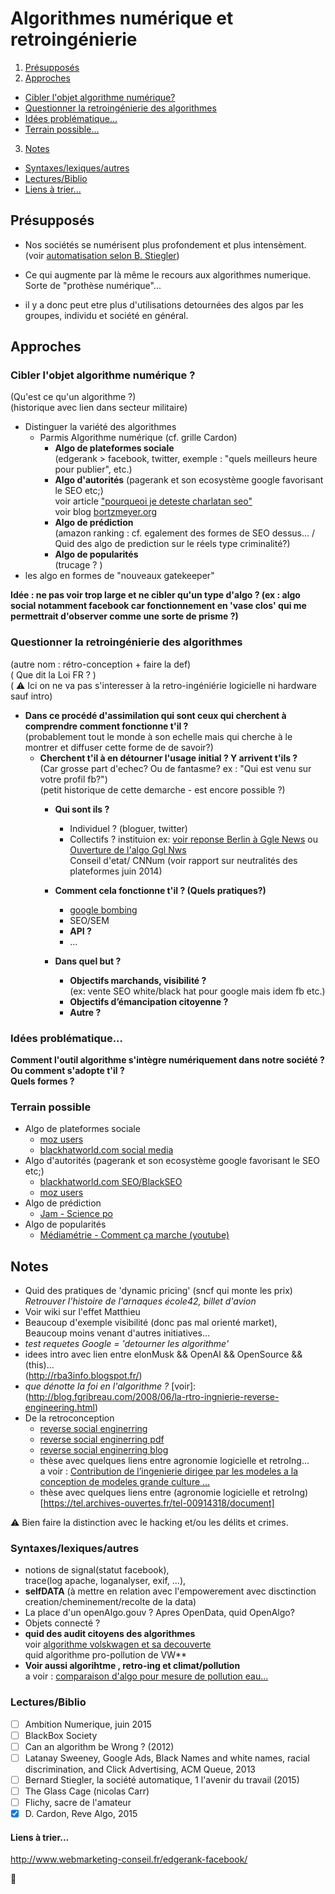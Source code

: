 # Algorithmes numérique et retroingénierie

1. [Présupposés](#présupposés)  
2. [Approches](#approches)  
  - [Cibler l'objet algorithme numérique?](#cibler-lobjet-algorithme-numérique-)  
  - [Questionner la retroingénierie des algorithmes](#questionner-la-retroingénierie-des-algorithmes)  
  - [Idées problématique...](#idées-problématique)  
  - [Terrain possible...](#terrain-possible)  
3. [Notes](#notes)  
  - [Syntaxes/lexiques/autres](#syntaxeslexiquesautres)  
  - [Lectures/Biblio](#lectures/biblio)  
  - [Liens à trier...](#liens-à-trier)  

## Présupposés
- Nos sociétés se numérisent plus profondement et plus intensèment.  
(voir [automatisation selon B. Stiegler][id])   
- Ce qui augmente par là même le recours aux algorithmes numerique.  
Sorte de "prothèse numérique"...  
- il y a donc peut etre plus d'utilisations detournées des algos par les groupes, individu et société en général.

   [id]: http://www.culturemobile.net/visions/bernard-stiegler-emploi-est-mort-vive-travail  "Title"  

## Approches
### Cibler l'objet algorithme numérique ?
(Qu'est ce qu'un algorithme ?)  
(historique avec lien dans secteur militaire)
- Distinguer la variété des algorithmes
    - Parmis Algorithme numérique (cf. grille Cardon)
        - **Algo de plateformes sociale**  
          (edgerank > facebook, twitter, exemple : "quels meilleurs heure pour publier", etc.)
        - **Algo d'autorités** (pagerank et son ecosystème google favorisant le SEO etc;)  
          voir article ["pourqueoi je deteste charlatan seo"](http://blog.ramenos.net/referencement/les-charlatans-du-seo-pourquoi-je-les-deteste)  
          voir blog [bortzmeyer.org](http://www.bortzmeyer.org/seo-principes.html)
        - **Algo de prédiction**  
          (amazon ranking : cf. egalement des formes de SEO dessus... / Quid des algo de prediction sur le réels type criminalité?)
        - **Algo de popularités**  
          (trucage ? )  
- les algo en formes de "nouveaux gatekeeper"

**Idée : ne pas voir trop large et ne cibler qu'un type d'algo ? (ex : algo social notamment facebook car fonctionnement en 'vase clos' qui me permettrait d'observer comme une sorte de prisme ?)**

### Questionner la retroingénierie des algorithmes 
(autre nom : rétro-conception + faire la def)  
( Que dit la Loi FR ? )  
( :warning: Ici on ne va pas s'interesser à la retro-ingéniérie logicielle ni hardware sauf intro)  
- **Dans ce procédé d'assimilation qui sont ceux qui cherchent à comprendre comment fonctionne t'il ?**  
(probablement tout le monde à son echelle mais qui cherche à le montrer et diffuser cette forme de de savoir?)
  - **Cherchent t'il à en détourner l'usage initial ? Y arrivent t'ils ?**  
  (Car grosse part d'echec? Ou de fantasme? ex : "Qui est venu sur votre profil fb?")  
  (petit historique de cette demarche - est encore possible ?)
    - **Qui sont ils ?** 
      - Individuel ? (bloguer, twitter)
      - Collectifs ? instituion ex: [voir reponse Berlin à Ggle News](http://www.01net.com/actualites/concurrence-google-doit-devoiler-son-algorithme-de-recherche-estime-berlin-626988.html) ou [Ouverture de l'algo Ggl Nws](https://linuxfr.org/news/google-et-pagerank-lavenir-passe-par-le-libre)  
      Conseil d'etat/ CNNum (voir rapport sur neutralités des plateformes juin 2014)  

    - **Comment cela fonctionne t'il ? (Quels pratiques?)**
      - [google bombing](http://www.labemarketing.com/google/bombardement-google-pour-detourner-des-resultats-de-recherche/)
      - SEO/SEM
      - **API ?**
      - ...
    - **Dans quel but ?**
        - **Objectifs marchands, visibilité ?**  
          (ex: vente SEO white/black hat pour google mais idem fb etc.)
        - **Objectifs d’émancipation citoyenne ?**
        - **Autre ?**

### Idées problématique...
**Comment l'outil algorithme s'intègre numériquement dans notre société ?  
Ou comment s'adopte t'il ?  
Quels formes ?**

### Terrain possible
- Algo de plateformes sociale  
  - [moz users](https://moz.com/community/users)  
  - [blackhatworld.com social media](http://www.blackhatworld.com/blackhat-seo/facebook/810831-any-facebook-competitor-reverse-engineering-tool.html)  
- Algo d'autorités (pagerank et son ecosystème google favorisant le SEO etc;)  
  - [blackhatworld.com SEO/BlackSEO](http://www.blackhatworld.com/)  
  - [moz users](https://moz.com/community/users)  
- Algo de prédiction  
  - [Jam - Science po](https://www.facebook.com/Jam-299724236866849/)
- Algo de popularités  
  - [Médiamétrie - Comment ça marche (youtube)](https://www.youtube.com/watch?v=8gJnYmawah4)

## Notes
- Quid des pratiques de 'dynamic pricing' (sncf qui monte les prix)  
_Retrouver l'histoire de l'arnaques école42, billet d'avion_  
- Voir wiki sur l'effet Matthieu  
- Beaucoup d'exemple visibilité (donc pas mal orienté market),  
Beaucoup moins venant d'autres initiatives...  
- _test requetes Google = 'detourner les algorithme'_
- idees intro avec lien entre elonMusk && OpenAI && OpenSource && (this)...  
(http://rba3info.blogspot.fr/)  
- _que dénotte la foi en l'algorithme ?_
[voir]:(http://blog.fgribreau.com/2008/06/la-rtro-ingnierie-reverse-engineering.html)  
- De la retroconception  
  - [reverse social enginerring](http://security.stackexchange.com/questions/18723/what-is-reverse-social-engineering)  
  - [reverse social enginerring pdf](http://iseclab.org/papers/irani_dimva.pdf)  
  - [reverse social enginerring blog](http://engineering.social/2015/05/02/sinkholing-script-kiddies/)  
  - thèse avec quelques liens entre agronomie logicielle et retroIng...  
  a voir : [Contribution de l’ingenierie dirigee par les modeles a la conception de modeles grande culture ...](https://tel.archives-ouvertes.fr/tel-00914318/document)
  - thèse avec quelques liens entre (agronomie logicielle et retroIng)[https://tel.archives-ouvertes.fr/tel-00914318/document]  
  
:warning: Bien faire la distinction avec le hacking et/ou les délits et crimes.  

### Syntaxes/lexiques/autres
- notions de signal(statut facebook),   
trace(log apache, loganalyser, exif, ...),  
- **selfDATA** (à mettre en relation avec l'empowerement avec disctinction creation/cheminement/recolte de la data)
- La place d'un openAlgo.gouv ? Apres OpenData, quid OpenAlgo?
- Objets connecté ?  
- **quid des audit citoyens des algorithmes**  
voir [algorithme volskwagen et sa decouverte](http://www.futura-sciences.com/magazines/high-tech/infos/actu/d/voiture-tests-antipollution-volkswagen-triche-aide-algorithme-59847/)  
quid algorithme pro-pollution de VW**  
- **Voir aussi algorihtme , retro-ing et climat/pollution**  
a voir : [comparaison d'algo pour mesure de pollution eau...](http://www.eau-seine-normandie.fr/fileadmin/mediatheque/Fiches_Etudes/fiches/pluv/97pluv4.htm)  

### Lectures/Biblio
- [ ] Ambition Numerique, juin 2015
- [ ] BlackBox Society
- [ ] Can an algorithm  be Wrong ? (2012)
- [ ] Latanay Sweeney, Google Ads, Black Names and white names, racial discrimination, and Click Advertising, ACM Queue, 2013
- [ ] Bernard Stiegler, la société automatique, 1 l'avenir du travail (2015)
- [ ] The Glass Cage (nicolas Carr)
- [ ] Flichy, sacre de l'amateur
- [x] D. Cardon, Reve Algo, 2015

#### Liens à trier...
http://www.webmarketing-conseil.fr/edgerank-facebook/

:eyes:
